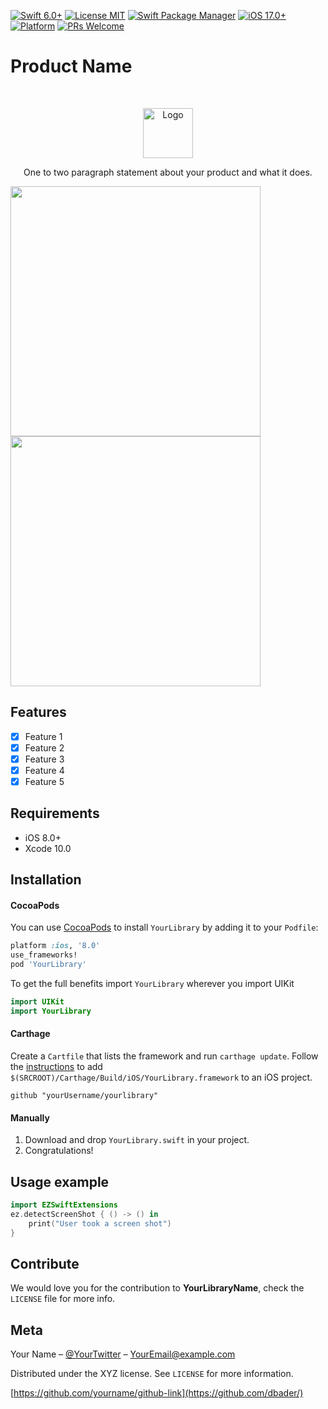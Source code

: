 [![Swift 6.0+](https://img.shields.io/badge/Swift-6.0+-FA7343.svg?style=for-the-badge&logo=swift&logoColor=white)](https://swift.org/)
[![License MIT](https://img.shields.io/badge/License-MIT-blue.svg?style=for-the-badge&logo=opensource&logoColor=white)](https://opensource.org/licenses/MIT)
[![Swift Package Manager](https://img.shields.io/badge/SPM-Compatible-4BC51D.svg?style=for-the-badge&logo=swift&logoColor=white)](https://github.com/apple/swift-package-manager)
[![iOS 17.0+](https://img.shields.io/badge/iOS-17.0+-007AFF.svg?style=for-the-badge&logo=apple&logoColor=white)](https://developer.apple.com/ios/)
[![Platform](https://img.shields.io/badge/Platform-iOS%20%7C%20macOS%20%7C%20watchOS%20%7C%20tvOS-lightgrey.svg?style=for-the-badge&logo=apple)](https://developer.apple.com/)
[![PRs Welcome](https://img.shields.io/badge/PRs-Welcome-brightgreen.svg?style=for-the-badge&logo=github)](http://makeapullrequest.com)

# Product Name
<br />
<p align="center">
  <a href="https://github.com/alexanderritik/Best-README-Template">
    <img src="logo.jpeg" alt="Logo" width="80" height="80">
  </a>
  <p align="center">
    One to two paragraph statement about your product and what it does.
  </p>
</p>

<p align="row">
<img src= "https://media.giphy.com/media/HYOlBKJBqgAfe/giphy.gif" width="400" >
<img src= "https://media.giphy.com/media/HYOlBKJBqgAfe/giphy.gif" width="400" >
</p>

## Features

- [x] Feature 1
- [x] Feature 2
- [x] Feature 3
- [x] Feature 4
- [x] Feature 5

## Requirements

- iOS 8.0+
- Xcode 10.0

## Installation

#### CocoaPods
You can use [CocoaPods](http://cocoapods.org/) to install `YourLibrary` by adding it to your `Podfile`:

```ruby
platform :ios, '8.0'
use_frameworks!
pod 'YourLibrary'
```

To get the full benefits import `YourLibrary` wherever you import UIKit

``` swift
import UIKit
import YourLibrary
```
#### Carthage
Create a `Cartfile` that lists the framework and run `carthage update`. Follow the [instructions](https://github.com/Carthage/Carthage#if-youre-building-for-ios) to add `$(SRCROOT)/Carthage/Build/iOS/YourLibrary.framework` to an iOS project.

```
github "yourUsername/yourlibrary"
```
#### Manually
1. Download and drop ```YourLibrary.swift``` in your project.  
2. Congratulations!  

## Usage example

```swift
import EZSwiftExtensions
ez.detectScreenShot { () -> () in
    print("User took a screen shot")
}
```

## Contribute

We would love you for the contribution to **YourLibraryName**, check the ``LICENSE`` file for more info.

## Meta

Your Name – [@YourTwitter](https://twitter.com/dbader_org) – YourEmail@example.com

Distributed under the XYZ license. See ``LICENSE`` for more information.

[https://github.com/yourname/github-link](https://github.com/dbader/)

[swift-image]:https://img.shields.io/badge/swift-3.0-orange.svg
[swift-url]: https://swift.org/
[license-image]: https://img.shields.io/badge/License-MIT-blue.svg
[license-url]: LICENSE
[travis-image]: https://img.shields.io/travis/dbader/node-datadog-metrics/master.svg?style=flat-square
[codebeat-image]: https://codebeat.co/badges/c19b47ea-2f9d-45df-8458-b2d952fe9dad
[codebeat-url]: https://codebeat.co/projects/github-com-vsouza-awesomeios-com
